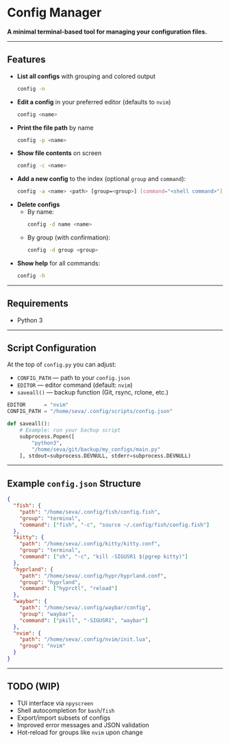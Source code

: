 # Config Manager

**A minimal terminal-based tool for managing your configuration files.**

---

## Features

- **List all configs** with grouping and colored output  
  ```bash
  config -n
  ```
- **Edit a config** in your preferred editor (defaults to `nvim`)  
  ```bash
  config <name>
  ```
- **Print the file path** by name  
  ```bash
  config -p <name>
  ```
- **Show file contents** on screen  
  ```bash
  config -c <name>
  ```
- **Add a new config** to the index (optional `group` and `command`):  
  ```bash
  config -a <name> <path> [group=<group>] [command="<shell command>"]
  ```
- **Delete configs**  
  - By name:  
    ```bash
    config -d name <name>
    ```  
  - By group (with confirmation):  
    ```bash
    config -d group <group>
    ```
- **Show help** for all commands:  
  ```bash
  config -h
  ```

---

## Requirements

- Python 3

---

## Script Configuration

At the top of `config.py` you can adjust:

- `CONFIG_PATH` — path to your `config.json`  
- `EDITOR` — editor command (default: `nvim`)  
- `saveall()` — backup function (Git, rsync, rclone, etc.)

```python
EDITOR      = "nvim"
CONFIG_PATH = "/home/seva/.config/scripts/config.json"

def saveall():
    # Example: run your backup script
    subprocess.Popen([
        "python3",
        "/home/seva/git/backup/my_configs/main.py"
    ], stdout=subprocess.DEVNULL, stderr=subprocess.DEVNULL)
```

---

## Example `config.json` Structure

```json
{
  "fish": {
    "path": "/home/seva/.config/fish/config.fish",
    "group": "terminal",
    "command": ["fish", "-c", "source ~/.config/fish/config.fish"]
  },
  "kitty": {
    "path": "/home/seva/.config/kitty/kitty.conf",
    "group": "terminal",
    "command": ["sh", "-c", "kill -SIGUSR1 $(pgrep kitty)"]
  },
  "hyprland": {
    "path": "/home/seva/.config/hypr/hyprland.conf",
    "group": "hyprland",
    "command": ["hyprctl", "reload"]
  },
  "waybar": {
    "path": "/home/seva/.config/waybar/config",
    "group": "waybar",
    "command": ["pkill", "-SIGUSR1", "waybar"]
  },
  "nvim": {
    "path": "/home/seva/.config/nvim/init.lua",
    "group": "nvim"
  }
}
```

---

## TODO (WIP)

- TUI interface via `npyscreen`  
- Shell autocompletion for `bash`/`fish`  
- Export/import subsets of configs  
- Improved error messages and JSON validation  
- Hot-reload for groups like `nvim` upon change  
